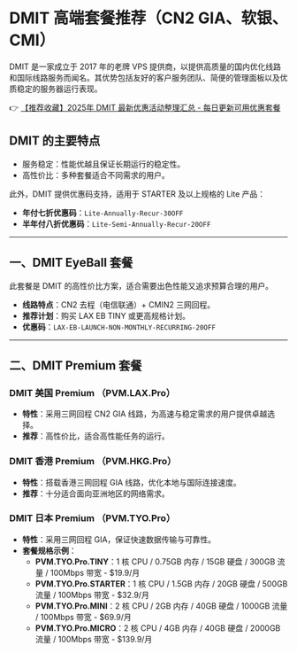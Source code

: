 # DMIT 高端套餐推荐（CN2 GIA、软银、CMI）

DMIT 是一家成立于 2017 年的老牌 VPS 提供商，以提供高质量的国内优化线路和国际线路服务而闻名。其优势包括友好的客户服务团队、简便的管理面板以及优质稳定的服务器运行表现。

👉 [【推荐收藏】2025年 DMIT 最新优惠活动整理汇总 - 每日更新可用优惠套餐](https://bit.ly/dmit_coupon)

## DMIT 的主要特点

- 服务稳定：性能优越且保证长期运行的稳定性。
- 高性价比：多种套餐适合不同需求的用户。

此外，DMIT 提供优惠码支持，适用于 STARTER 及以上规格的 Lite 产品：

- **年付七折优惠码**：`Lite-Annually-Recur-30OFF`
- **半年付八折优惠码**：`Lite-Semi-Annually-Recur-20OFF`

---

## 一、DMIT EyeBall 套餐

此套餐是 DMIT 的高性价比方案，适合需要出色性能又追求预算合理的用户。

- **线路特点**：CN2 去程（电信联通）+ CMIN2 三网回程。
- **推荐计划**：购买 LAX EB TINY 或更高规格计划。
- **优惠码**：`LAX-EB-LAUNCH-NON-MONTHLY-RECURRING-20OFF`

---

## 二、DMIT Premium 套餐

### DMIT 美国 Premium （PVM.LAX.Pro）
- **特性**：采用三网回程 CN2 GIA 线路，为高速与稳定需求的用户提供卓越选择。
- **推荐**：高性价比，适合高性能任务的运行。

### DMIT 香港 Premium （PVM.HKG.Pro）
- **特性**：搭载香港三网回程 GIA 线路，优化本地与国际连接速度。
- **推荐**：十分适合面向亚洲地区的网络需求。

### DMIT 日本 Premium （PVM.TYO.Pro）
- **特性**：采用三网回程 GIA，保证快速数据传输与可靠性。
- **套餐规格示例**：
  - **PVM.TYO.Pro.TINY**：1 核 CPU / 0.75GB 内存 / 15GB 硬盘 / 300GB 流量 / 100Mbps 带宽 - $19.9/月
  - **PVM.TYO.Pro.STARTER**：1 核 CPU / 1.5GB 内存 / 20GB 硬盘 / 500GB 流量 / 100Mbps 带宽 - $32.9/月
  - **PVM.TYO.Pro.MINI**：2 核 CPU / 2GB 内存 / 40GB 硬盘 / 1000GB 流量 / 100Mbps 带宽 - $69.9/月
  - **PVM.TYO.Pro.MICRO**：2 核 CPU / 4GB 内存 / 40GB 硬盘 / 2000GB 流量 / 100Mbps 带宽 - $139.9/月